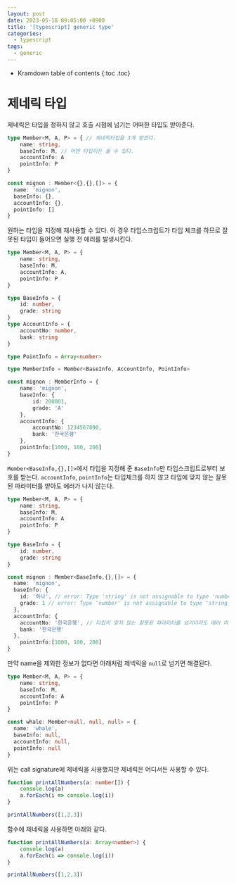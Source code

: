 ```yaml
---
layout: post
date: 2023-05-18 09:05:00 +0900
title: '[typescript] generic type'
categories:
  - typescript
tags:
  - generic
---
```


* Kramdown table of contents
{:toc .toc}

# 제네릭 타입

제네릭은 타입을 정하지 않고 호출 시점에 넘기는 어떠한 타입도 받아준다.  

```ts
type Member<M, A, P> = { // 제네릭타입을 3개 받겠다.
    name: string,
    baseInfo: M, // 어떤 타입이든 올 수 있다. 
    accountInfo: A 
    pointInfo: P     
}

const mignon : Member<{},{},[]> = {
  name: 'mignon',
  baseInfo: {},
  accountInfo: {},
  pointInfo: []
}
```

원하는 타입을 지정해 재사용할 수 있다. 이 경우 타입스크립트가 타입 체크를 하므로 잘못된 타입이 들어오면 실행 전 에러를 발생시킨다.


```ts
type Member<M, A, P> = {
    name: string,
    baseInfo: M,
    accountInfo: A,
    pointInfo: P 
}

type BaseInfo = {
    id: number,
    grade: string
}
type AccountInfo = {
    accountNo: number,
    bank: string
}

type PointInfo = Array<number>

type MemberInfo = Member<BaseInfo, AccountInfo, PointInfo> 

const mignon : MemberInfo = {
    name: 'mignon',
    baseInfo: {
        id: 200001,
        grade: 'A'        
    },
    accountInfo: {
        accountNo: 1234567890,
        bank: '한국은행'
    },
    pointInfo:[1000, 100, 200]
}
```

`Member<BaseInfo,{},[]>`에서 타입을 지정해 준 `BaseInfo`만 타입스크립트로부터 보호를 받는다. `accountInfo`, `pointInfo`는 타입체크를 하지 않고 타입에 맞지 않는 잘못된 파라미터를 받아도 에러가 나지 않는다. 

```ts
type Member<M, A, P> = {
    name: string,
    baseInfo: M,
    accountInfo: A 
    pointInfo: P     
}

type BaseInfo = {
    id: number,
    grade: string
}

const mignon : Member<BaseInfo,{},[]> = {
  name: 'mignon',
  baseInfo: {
    id: '하나', // error: Type 'string' is not assignable to type 'number'.
    grade: 1 // error: Type 'number' is not assignable to type 'string'.
  },
  accountInfo: {
    accountNo: '한국은행', // 타입이 맞지 않는 잘못된 파라미터를 넘기더라도 에러 미발생
    bank: '한국은행'
  },
    pointInfo:[1000, 100, 200]
}
```

만약 name을 제외한 정보가 없다면 아래처럼 제넥릭을 `null`로 넘기면 해결된다. 

```ts
type Member<M, A, P> = {
    name: string,
    baseInfo: M, 
    accountInfo: A 
    pointInfo: P     
}

const whale: Member<null, null, null> = {
  name: 'whale',
  baseInfo: null,
  accountInfo: null,
  pointInfo: null
}
```

위는 call signature에 제네릭을 사용했지만 제네릭은 어디서든 사용할 수 있다. 

```ts
function printAllNumbers(a: number[]) {
    console.log(a)
    a.forEach(i => console.log(i))
}

printAllNumbers([1,2,3])
```

함수에 제네릭을 사용하면 아래와 같다.

```ts
function printAllNumbers(a: Array<number>) {
    console.log(a)
    a.forEach(i => console.log(i))
}

printAllNumbers([1,2,3])
```